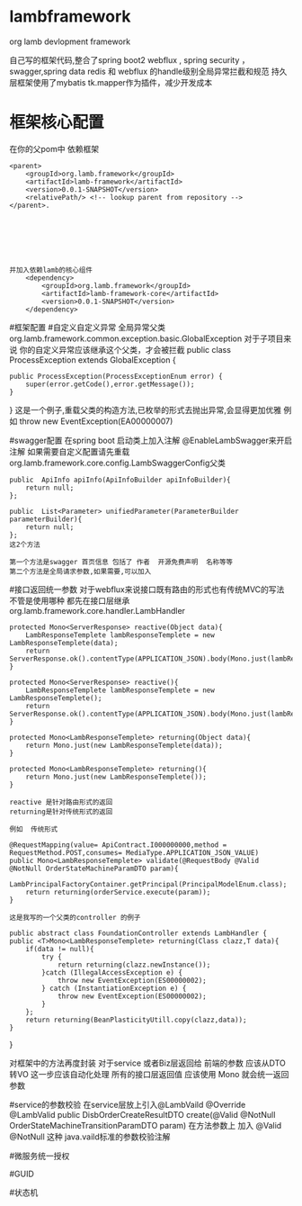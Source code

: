 # lambframework
org lamb devlopment framework

自己写的框架代码,整合了spring boot2 webflux  , spring security ，swagger,spring data redis 和 webflux 的handle级别全局异常拦截和规范
持久层框架使用了mybatis tk.mapper作为插件，减少开发成本

# 框架核心配置
在你的父pom中 依赖框架



    <parent>
        <groupId>org.lamb.framework</groupId>
        <artifactId>lamb-framework</artifactId>
        <version>0.0.1-SNAPSHOT</version>
        <relativePath/> <!-- lookup parent from repository -->
    </parent>.
	
	
	
	
	
	
	
	并加入依赖lamb的核心组件
	    <dependency>
            <groupId>org.lamb.framework</groupId>
            <artifactId>lamb-framework-core</artifactId>
            <version>0.0.1-SNAPSHOT</version>
        </dependency>
		
		
		

#框架配置
#自定义自定义异常
全局异常父类
org.lamb.framework.common.exception.basic.GlobalException
对于子项目来说 你的自定义异常应该继承这个父类，才会被拦截
public class ProcessException extends GlobalException {

    public ProcessException(ProcessExceptionEnum error) {
        super(error.getCode(),error.getMessage());
    }
}
这是一个例子,重载父类的构造方法,已枚举的形式去抛出异常,会显得更加优雅
例如
throw new EventException(EA00000007)

#swagger配置 
在spring boot 启动类上加入注解
@EnableLambSwagger来开启注解
如果需要自定义配置请先重载org.lamb.framework.core.config.LambSwaggerConfig父类

    public  ApiInfo apiInfo(ApiInfoBuilder apiInfoBuilder){
        return null;
    };

    public  List<Parameter> unifiedParameter(ParameterBuilder parameterBuilder){
        return null;
    };
	这2个方法
	
	第一个方法是swagger 首页信息 包括了 作者  开源免费声明  名称等等
	第二个方法是全局请求参数,如果需要,可以加入

#接口返回统一参数
对于webflux来说接口既有路由的形式也有传统MVC的写法
不管是使用哪种 都先在接口层继承 org.lamb.framework.core.handler.LambHandler	

    protected Mono<ServerResponse> reactive(Object data){
        LambResponseTemplete lambResponseTemplete = new LambResponseTemplete(data);
        return ServerResponse.ok().contentType(APPLICATION_JSON).body(Mono.just(lambResponseTemplete),LambResponseTemplete.class);
    }

    protected Mono<ServerResponse> reactive(){
        LambResponseTemplete lambResponseTemplete = new LambResponseTemplete();
        return ServerResponse.ok().contentType(APPLICATION_JSON).body(Mono.just(lambResponseTemplete),LambResponseTemplete.class);
    }

    protected Mono<LambResponseTemplete> returning(Object data){
        return Mono.just(new LambResponseTemplete(data));
    }

    protected Mono<LambResponseTemplete> returning(){
        return Mono.just(new LambResponseTemplete());
    }
	
	reactive 是针对路由形式的返回 
	returning是针对传统形式的返回 
	
	例如  传统形式 
	
	@RequestMapping(value= ApiContract.I000000000,method = RequestMethod.POST,consumes= MediaType.APPLICATION_JSON_VALUE)
    public Mono<LambResponseTemplete> validate(@RequestBody @Valid @NotNull OrderStateMachineParamDTO param){
        LambPrincipalFactoryContainer.getPrincipal(PrincipalModelEnum.class);
        return returning(orderService.execute(param));
    }
	
	这是我写的一个父类的controller 的例子
	
	public abstract class FoundationController extends LambHandler {
    public <T>Mono<LambResponseTemplete> returning(Class clazz,T data){
        if(data != null){
            try {
                return returning(clazz.newInstance());
            }catch (IllegalAccessException e) {
                throw new EventException(ES00000002);
            } catch (InstantiationException e) {
                throw new EventException(ES00000002);
            }
        };
        return returning(BeanPlasticityUtill.copy(clazz,data));
    }
}

对框架中的方法再度封装 对于service 或者Biz层返回给 前端的参数 应该从DTO转VO
这一步应该自动化处理
所有的接口层返回值 应该使用 Mono<LambResponseTemplete>  就会统一返回参数 

#service的参数校验
在service层放上引入@LambVaild 
	@Override
    @LambValid
    public <T extends DisbOrderCreateParamDTO> DisbOrderCreateResultDTO create(@Valid @NotNull OrderStateMachineTransitionParamDTO<T> param)
在方法参数上 加入 @Valid @NotNull 这种 java.vaild标准的参数校验注解

#微服务统一授权




#GUID




#状态机
	